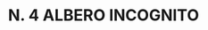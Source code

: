 ---
title: "N. 4 ALBERO INCOGNITO"
plant-name: "N. 4"
plant-number: "004"
plant-xml: "/assets/xml/plant004.xml"
plant-img1: "/assets/img/plant004_verso.jpg"
plant-img2: "/assets/img/plant004.jpg"
plant-title: "N. 4 ALBERO INCOGNITO"
plant-taxon-link: "http://www.worldfloraonline.org/taxon/wfo-0000818704"
plant-taxon-link: "[Syringa vulgaris L.]"
layout: single-xml
---